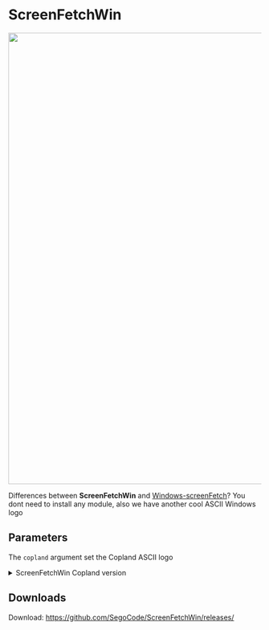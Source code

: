 # ScreenFetchWin

<img width="900" src="https://github.com/SegoCode/ScreenFetchWin/blob/master/media/demo.png" />

Differences between **ScreenFetchWin** and [Windows-screenFetch](https://github.com/JulianChow94/Windows-screenFetch/)? You dont need to install any module, also we have another cool ASCII Windows logo 


## Parameters

The `copland` argument set the Copland ASCII logo

<details> 
  <summary>ScreenFetchWin Copland version </summary>
  
  <img width="900" src="https://github.com/SegoCode/ScreenFetchWin/blob/master/media/demo-Copland.png" />

</details> 

## Downloads
Download: https://github.com/SegoCode/ScreenFetchWin/releases/ 

